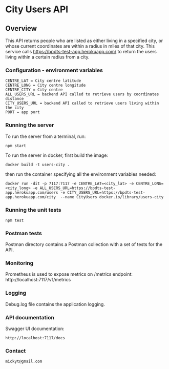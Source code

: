 # City Users API

## Overview
This API returns people who are listed as either living in a specified city, or whose current coordinates are within a radius in miles of that city.
This service calls https://bpdts-test-app.herokuapp.com/ to return the users living within a certain radius from a city.

### Configuration - environment variables
```
CENTRE_LAT = City centre latitude
CENTRE_LONG = City centre longitude
CENTRE_CITY = City centre
ALL_USERS_URL = backend API called to retrieve users by coordinates distance 
CITY_USERS_URL = backend API called to retrieve users living within the city
PORT = app port
```

### Running the server
To run the server from a terminal, run:

```
npm start
```

To run the server in docker, first build the image:

```
docker build -t users-city . 
```

then run the container specifying all the environment variables needed:

```
docker run -dit -p 7117:7117 -e CENTRE_LAT=<city_lat> -e CENTRE_LONG=<city_long> -e ALL_USERS_URL=https://bpdts-test-app.herokuapp.com/users -e CITY_USERS_URL=https://bpdts-test-app.herokuapp.com/city  --name CityUsers docker.io/library/users-city
```

### Running the unit tests

```
npm test
```

### Postman tests

Postman directory contains a Postman collection with a set of tests for the API.

### Monitoring

Prometheus is used to expose metrics on /metrics endpoint:
http://localhost:7117/v1/metrics

### Logging
Debug.log file contains the application logging.

### API documentation
Swagger UI documentation:

```
http://localhost:7117/docs
```

### Contact

```
mickyt@gmail.com
```
